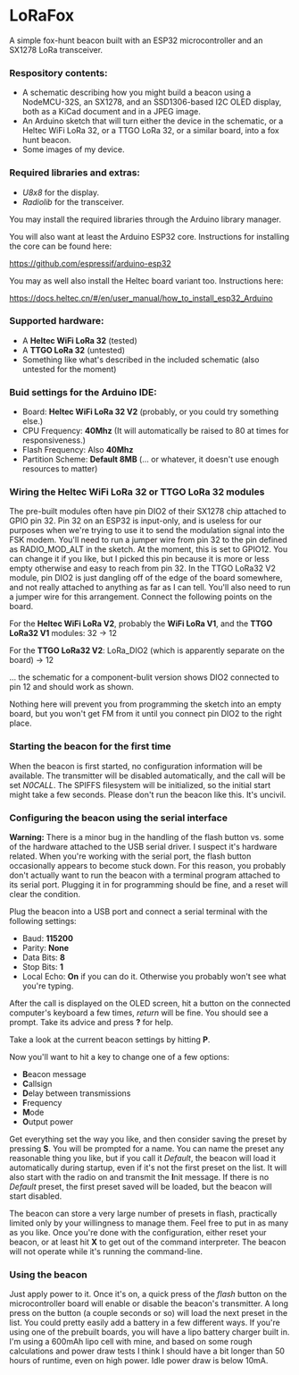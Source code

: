 # LoRaFox
A simple fox-hunt beacon built with an ESP32 microcontroller and an SX1278 LoRa transceiver.


### Respository contents:

   * A schematic describing how you might build a beacon using a NodeMCU-32S, an SX1278, and an SSD1306-based I2C OLED display, both as a KiCad document and in a JPEG image.
   * An Arduino sketch that will turn either the device in the schematic, or a Heltec WiFi LoRa 32, or a TTGO LoRa 32, or a similar board, into a fox hunt beacon.
   * Some images of my device.
   
### Required libraries and extras:
   
   * *U8x8* for the display.
   * *Radiolib* for the transceiver.
   
You may install the required libraries through the Arduino library manager.

You will also want at least the Arduino ESP32 core.  Instructions for installing the core can be found here: 

https://github.com/espressif/arduino-esp32

You may as well also install the Heltec board variant too.  Instructions here: 

https://docs.heltec.cn/#/en/user_manual/how_to_install_esp32_Arduino

### Supported hardware:

   * A **Heltec WiFi LoRa 32** (tested)
   * A **TTGO LoRa 32** (untested)
   * Something like what's described in the included schematic (also untested for the moment)
   
### Buid settings for the Arduino IDE:

   * Board: **Heltec WiFi LoRa 32 V2** (probably, or you could try something else.)
   * CPU Frequency: **40Mhz** (It will automatically be raised to 80 at times for responsiveness.)
   * Flash Frequency: Also **40Mhz**
   * Partition Scheme: **Default 8MB** (... or whatever, it doesn't use enough resources to matter)

### Wiring the Heltec WiFi LoRa 32 or TTGO LoRa 32 modules

The pre-built modules often have pin DIO2 of their SX1278 chip attached to GPIO pin 32.  Pin 32 on an ESP32 is input-only, and is useless for our purposes when we're trying to use it to send the modulation signal into the FSK modem.  You'll need to run a jumper wire from pin 32 to the pin defined as RADIO_MOD_ALT in the sketch.  At the moment, this is set to GPIO12.  You can change it if you like, but I picked this pin because it is more or less empty otherwise and easy to reach from pin 32.  In the TTGO LoRa32 V2 module, pin DIO2 is just dangling off of the edge of the board somewhere, and not really attached to anything as far as I can tell.  You'll also need to run a jumper wire for this arrangement.  Connect the following points on the board.

For the **Heltec WiFi LoRa V2**, probably the **WiFi LoRa V1**, and the **TTGO LoRa32 V1** modules: 32 -> 12

For the **TTGO LoRa32 V2**: LoRa_DIO2 (which is apparently separate on the board) -> 12

... the schematic for a component-bulit version shows DIO2 connected to pin 12 and should work as shown.

Nothing here will prevent you from programming the sketch into an empty board, but you won't get FM from it until you connect pin DIO2 to the right place.

### Starting the beacon for the first time

When the beacon is first started, no configuration information will be available.  The transmitter will be disabled automatically, and the call will be set *N0CALL*.  The SPIFFS filesystem will be initialized, so the initial start might take a few seconds.  Please don't run the beacon like this.  It's uncivil.

### Configuring the beacon using the serial interface
   **Warning:** There is a minor bug in the handling of the flash button vs. some of the hardware attached to the USB serial driver.  I suspect it's hardware related.  When you're working with the serial port, the flash button occasionally appears to become stuck down.  For this reason, you probably don't actually want to run the beacon with a terminal program attached to its serial port.  Plugging it in for programming should be fine, and a reset will clear the condition.
   
Plug the beacon into a USB port and connect a serial terminal with the following settings:

   * Baud: **115200**
   * Parity: **None**
   * Data Bits: **8**
   * Stop Bits: **1**
   * Local Echo: **On** if you can do it.  Otherwise you probably won't see what you're typing.

After the call is displayed on the OLED screen, hit a button on the connected computer's keyboard a few times, *return* will be fine.  You should see a prompt.  Take its advice and press **?** for help.

Take a look at the current beacon settings by hitting **P**.

Now you'll want to hit a key to change one of a few options:
   * **B**eacon message
   * **C**allsign
   * **D**elay between transmissions
   * **F**requency
   * **M**ode
   * **O**utput power
   
Get everything set the way you like, and then consider saving the preset by pressing **S**.  You will be prompted for a name.  You can name the preset any reasonable thing you like, but if you call it *Default*, the beacon will load it automatically during startup, even if it's not the first preset on the list.  It will also start with the radio on and transmit the **I**nit message.  If there is no *Default* preset, the first preset saved will be loaded, but the beacon will start disabled.

The beacon can store a very large number of presets in flash, practically limited only by your willingness to manage them.  Feel free to put in as many as you like.  Once you're done with the configuration, either reset your beacon, or at least hit **X** to get out of the command interpreter.  The beacon will not operate while it's running the command-line.
   

### Using the beacon

Just apply power to it.  Once it's on, a quick press of the *flash* button on the microcontroller board will enable or disable the beacon's transmitter.  A long press on the button (a couple seconds or so) will load the next preset in the list.  You could pretty easily add a battery in a few different ways.  If you're using one of the prebuilt boards, you will have a lipo battery charger built in.  I'm using a 600mAh lipo cell with mine, and based on some rough calculations and power draw tests I think I should have a bit longer than 50 hours of runtime, even on high power.  Idle power draw is below 10mA. 

